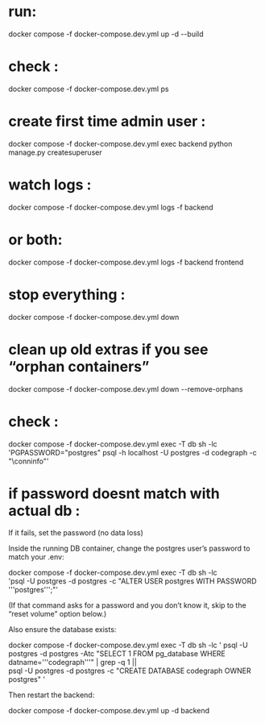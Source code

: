 # run:
docker compose -f docker-compose.dev.yml up -d --build


# check : 
docker compose -f docker-compose.dev.yml ps

# create first time admin user :
docker compose -f docker-compose.dev.yml exec backend python manage.py createsuperuser


# watch logs : 
docker compose -f docker-compose.dev.yml logs -f backend
# or both:
docker compose -f docker-compose.dev.yml logs -f backend frontend




# stop everything : 
docker compose -f docker-compose.dev.yml down
# clean up old extras if you see “orphan containers”
docker compose -f docker-compose.dev.yml down --remove-orphans




# check :
docker compose -f docker-compose.dev.yml exec -T db sh -lc \
'PGPASSWORD="postgres" psql -h localhost -U postgres -d codegraph -c "\conninfo"'




# if password doesnt match with actual db :
If it fails, set the password (no data loss)

Inside the running DB container, change the postgres user’s password to match your .env:

docker compose -f docker-compose.dev.yml exec -T db sh -lc \
'psql -U postgres -d postgres -c "ALTER USER postgres WITH PASSWORD '\''postgres'\'';"'


(If that command asks for a password and you don’t know it, skip to the “reset volume” option below.)

Also ensure the database exists:

docker compose -f docker-compose.dev.yml exec -T db sh -lc '
psql -U postgres -d postgres -Atc "SELECT 1 FROM pg_database WHERE datname='\''codegraph'\''" | grep -q 1 || \
psql -U postgres -d postgres -c "CREATE DATABASE codegraph OWNER postgres"
'


Then restart the backend:

docker compose -f docker-compose.dev.yml up -d backend